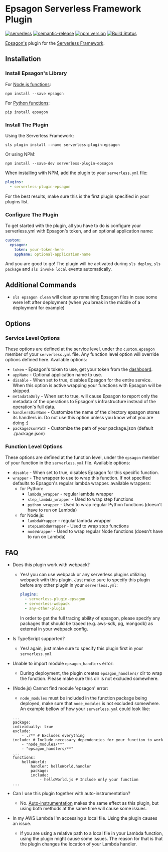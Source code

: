 # Epsagon Serverless Framework Plugin
[![serverless](http://public.serverless.com/badges/v3.svg)](http://www.serverless.com)
[![semantic-release](https://img.shields.io/badge/%20%20%F0%9F%93%A6%F0%9F%9A%80-semantic--release-e10079.svg)](https://github.com/semantic-release/semantic-release)
[![npm version](https://badge.fury.io/js/serverless-plugin-epsagon.svg)](https://badge.fury.io/js/serverless-plugin-epsagon)
[![Build Status](https://travis-ci.com/epsagon/serverless-plugin-epsagon.svg?branch=master)](https://travis-ci.com/epsagon/serverless-plugin-epsagon)

[Epsagon's](https://epsagon.com) plugin for the [Serverless Framework](https://serverless.com).

## Installation
### Install Epsagon's Library
For [Node.js functions](https://www.npmjs.com/package/epsagon):
```
npm install --save epsagon
```

For [Python functions](https://pypi.org/project/epsagon):
```
pip install epsagon
```
### Install The Plugin
Using the Serverless Framework:
```
sls plugin install --name serverless-plugin-epsagon
```

Or using NPM:
```
npm install --save-dev serverless-plugin-epsagon
```
When installing with NPM, add the plugin to your `serverless.yml` file:
```yaml
plugins:
  - serverless-plugin-epsagon
```
For the best results, make sure this is the first plugin specified in your
plugins list.

### Configure The Plugin
To get started with the plugin, all you have to do is configure your
serverless.yml with Epsagon's token, and an optional application name:
```yaml
custom:
  epsagon:
    token: your-token-here
    appName: optional-application-name

```
And you are good to go! The plugin will be activated during `sls deploy`,
`sls package` and `sls invoke local` events automatically.

## Additional Commands
* `sls epsagon clean` will clean up remaining Epsagon files in case some were
left after deployment (when you break in the middle of a deployment for example)

## Options
### Service Level Options
These options are defined at the service level, under the `custom.epsagon` member
of your `serverless.yml` file. Any function level option will override options
defined here. Available options:
* `token` - Epsagon's token to use, get your token from the
[dashboard](https://dashboard.epsagon.com).
* `appName` - Optional application name to use.
* `disable` - When set to true, disables Epsagon for the entire service. When
this option is active wrapping your functions with Epsagon will be skipped.
* `metadataOnly` - When set to true, will cause Epsagon to report only the
metadata of the operations to Epsagon's infrastructure instead of the
operation's full data.
* `handlersDirName` - Customize the name of the directory epsagon stores its
handlers in. Do not use this option unless you know what you are doing :)
* `packageJsonPath` - Customize the path of your package.json (default ./package.json)

### Function Level Options
These options are defined at the function level, under the `epsagon` member
of your function in the `serverless.yml` file. Available options:
* `disable` - When set to true, disables Epsagon for this specific function.
* `wrapper` - The wrapper to use to wrap this function. If not specified
defaults to Epsagon's regular lambda wrapper. available wrappers:
    * for Python:
        * `lambda_wrapper` - regular lambda wrapper
        * `step_lambda_wrapper` - Used to wrap step functions
        * `python_wrapper` - Used to wrap regular
        Python functions (doesn't have to run on Lambda)
    * for Node.js:
        * `lambdaWrapper` - regular lambda wrapper
        * `stepLambdaWrapper` - Used to wrap step functions
        * `nodeWrapper` - Used to wrap regular
        Node functions (doesn't have to run on Lambda)
        
## FAQ
* Does this plugin work with webpack?
    * Yes! you can use webpack or any serverless plugins utilizing webpack with
      this plugin. Just make sure to specify this plugin before any other
      plugin in your `serverless.yml`:
      ```yaml
      plugins:
        - serverless-plugin-epsagon
        - serverless-webpack
        - any-other-plugin
      ```
      In order to get the full tracing ability of epsagon, please specify any packages
      that should be traced (e.g. aws-sdk, pg, mongodb) as external in your webpack
      config.
* Is TypeScript supported?
    * Yes! again, just make sure to specify this plugin first in your `serverless.yml`
* Unable to import module `epsagon_handlers` error:
    * During deployment, the plugin creates `epsagon_handlers/` dir to wrap the function. Please make sure this dir is not excluded somewhere.
* (Node.js) Cannot find module 'epsagon' error:
    * `node_modules` must be included in the function package being deployed, make sure that `node_modules` is not excluded somewhere. An example bellow of how your `serverless.yml` could look like:
    ```
    ...
    package:
    individually: true
    exclude:
        - ./** # Excludes everything
    include: # Include necessary dependencies for your function to work
        - "node_modules/**"
        - "epsagon_handlers/**"
    ...
    functions:
        helloWorld:
            handler: helloWorld.handler
            package:
            include:
                - helloWorld.js # Include only your function
    ...
    ```
* Can I use this plugin together with auto-instrumentation?
    * No. [Auto-instrumentation](https://epsagon.com/blog/announcing-one-click-serverless-monitoring/) makes the same effect as this plugin, but using both methods at the same time will cause some issues.

* In my AWS Lambda I'm accessing a local file. Using the plugin causes an issue.
    * If you are using a relative path to a local file in your Lambda function, using the plugin might cause some issues.
    The reason for that is that the plugin changes the location of your Lambda handler.

